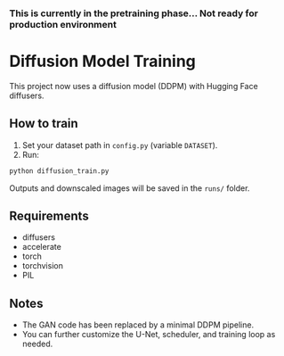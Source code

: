 ### This is currently in the pretraining phase... Not ready for production environment

# Diffusion Model Training

This project now uses a diffusion model (DDPM) with Hugging Face diffusers.

## How to train

1. Set your dataset path in `config.py` (variable `DATASET`).
2. Run:

```bash
python diffusion_train.py
```

Outputs and downscaled images will be saved in the `runs/` folder.

## Requirements
- diffusers
- accelerate
- torch
- torchvision
- PIL

## Notes
- The GAN code has been replaced by a minimal DDPM pipeline.
- You can further customize the U-Net, scheduler, and training loop as needed.
